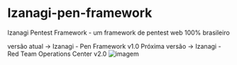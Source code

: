 # Izanagi-pen-framework
Izanagi Pentest Framework - um framework de pentest web 100% brasileiro 

versão atual -> Izanagi - Pen Framework v1.0 
Próxima versão -> Izanagi - Red Team Operations Center v2.0
![imagem](https://media3.giphy.com/media/v1.Y2lkPTc5MGI3NjExZm5iYzE4dGF5MjFxbmYzaHNkeGlhcnp3dWpubzBzMmlkazV3cjduYyZlcD12MV9pbnRlcm5hbF9naWZfYnlfaWQmY3Q9Zw/8n6LTvg9Pb3HO7jL5i/giphy.webp)
